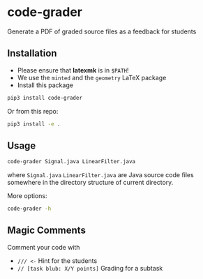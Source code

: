 # code-grader

Generate a PDF of graded source files as a feedback for students

## Installation

- Please ensure that **latexmk** is in `$PATH`!
- We use the `minted` and the `geometry` LaTeX package
- Install this package
```bash
pip3 install code-grader
```

Or from this repo:

```bash
pip3 install -e .
```

## Usage

```bash
code-grader Signal.java LinearFilter.java
```

where `Signal.java` `LinearFilter.java` are Java source code files somewhere in the directory structure of current
directory.

More options:

```bash
code-grader -h
```

## Magic Comments

Comment your code with 

 - `/// <-` Hint for the students
 - `// [task blub: X/Y points]` Grading for a subtask
